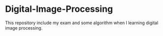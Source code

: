 # Digital-Image-Processing
This repository include my exam and some algorithm when I learning digital image processing.
